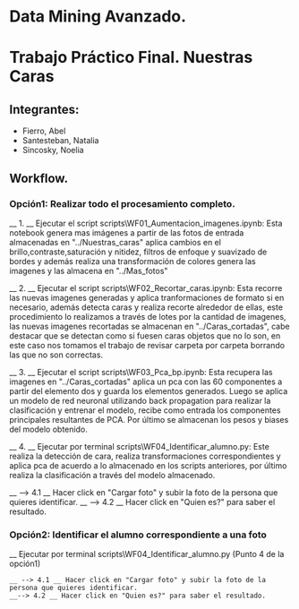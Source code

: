 # Data Mining Avanzado. 
# Trabajo Práctico Final. Nuestras Caras

## Integrantes:
* Fierro, Abel
* Santesteban, Natalia
* Sincosky, Noelia

## Workflow.

### Opción1: Realizar todo el procesamiento completo.

__ 1. __ Ejecutar el script scripts\WF01_Aumentacion_imagenes.ipynb: Esta notebook genera mas imágenes a partir de las fotos de entrada almacenadas en "../Nuestras_caras" aplica cambios en el brillo,contraste,saturación y nitidez, filtros de enfoque y suavizado de bordes y además realiza una transformación de colores genera las imagenes y las almacena en "../Mas_fotos"

__ 2. __ Ejecutar el script scripts\WF02_Recortar_caras.ipynb: Esta recorre las nuevas imagenes generadas y aplica tranformaciones de formato si en necesario, además detecta caras y realiza recorte alrededor de ellas, este procedimiento lo realizamos a través de lotes por la cantidad de imagenes, las nuevas imagenes recortadas se almacenan en "../Caras_cortadas", cabe destacar que se detectan como si fuesen caras objetos que no lo son, en este caso nos tomamos el trabajo de revisar carpeta por carpeta borrando las que no son correctas.

__ 3. __ Ejecutar el script scripts\WF03_Pca_bp.ipynb: Esta recupera las imagenes en "../Caras_cortadas" aplica un pca con las 60 componentes a partir del elemento dos y guarda los elementos generados. Luego se aplica un modelo de red neuronal utilizando back propagation para realizar la clasificación y entrenar el modelo, recibe como entrada los componentes principales resultantes de PCA. Por último se almacenan los pesos y biases del modelo obtenido.

__ 4. __ Ejecutar por terminal scripts\WF04_Identificar_alumno.py: Este realiza la detección de cara, realiza transformaciones correspondientes y aplica pca de acuerdo a lo almacenado en los scripts anteriores, por último realiza la clasificación a través del modelo almacenado.

   __ --> 4.1 __ Hacer click en "Cargar foto" y subir la foto de la persona que quieres identificar.
   __ --> 4.2  __ Hacer click en "Quien es?" para saber el resultado.

   
### Opción2: Identificar el alumno correspondiente a una foto
  
   __ Ejecutar por terminal scripts\WF04_Identificar_alumno.py (Punto 4 de la opción1)

    __ --> 4.1 __ Hacer click en "Cargar foto" y subir la foto de la persona que quieres identificar.
    __--> 4.2 __ Hacer click en "Quien es?" para saber el resultado.
